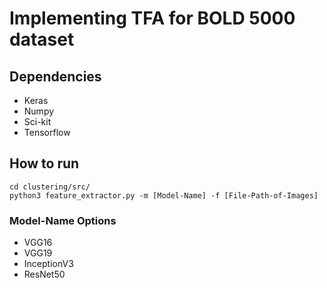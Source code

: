# Implementing TFA for BOLD 5000 dataset

## Dependencies

* Keras
* Numpy
* Sci-kit
* Tensorflow

## How to run

```{shell}
cd clustering/src/
python3 feature_extractor.py -m [Model-Name] -f [File-Path-of-Images]
```

### Model-Name Options
* VGG16
* VGG19
* InceptionV3
* ResNet50
